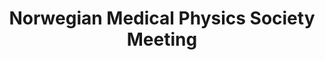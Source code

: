 ---
title: "Norwegian Medical Physics Society Meeting"
project_id: 
date: 
conference_id: ""
presenters:
   - peter_bandettini
summary: "Norwegian Medical Physics Society Meeting, Oslo, Norway"
file: /assets/presentations/
filename: 
layout: presentation
---